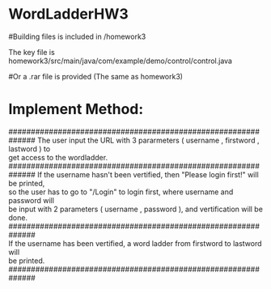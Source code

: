 # WordLadderHW3

#Building files is included in /homework3  
 
 The key file is homework3/src/main/java/com/example/demo/control/control.java


#Or a .rar file is provided (The same as homework3)


# Implement Method:  
  ##############################################################
  The user input the URL with 3 pararmeters ( username , firstword , lastword ) to  
  get access to the wordladder.                                                    
  ############################################################## 
  If the username hasn't been vertified, then "Please login first!" will be printed,   
  so the user has to go to "/Login" to login first, where username and password will  
  be input with 2 parameters ( username , password ), and vertification will be done.  
  ##############################################################  
  If the username has been vertified, a word ladder from firstword to lastword will  
  be printed.                                                                        
  ############################################################## 

